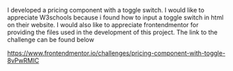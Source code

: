 I developed a pricing component with a toggle switch. I would like to appreciate W3schools because i found how to input a toggle switch in html on their website. I would also like to appreciate frontendmentor for providing the files used in the development of this project. The link to the challenge can be found below

https://www.frontendmentor.io/challenges/pricing-component-with-toggle-8vPwRMIC
